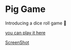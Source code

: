 # Pig Game

Introducing a dice roll game 🎲

[you can play it here]('https://nzivo.github.io/pig-game)

[ScreenShot]('https://github.com/nzivo/pig-game/blob/master/pig-game.png)
